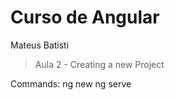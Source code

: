 # Curso de Angular
Mateus Batisti

> Aula 2 - Creating a new Project

Commands:
ng new <nomeapp>
ng serve 